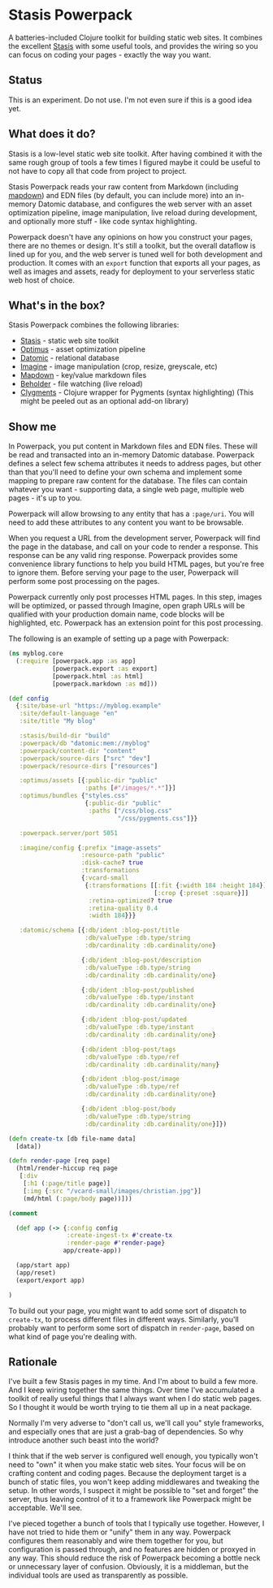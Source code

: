 # Stasis Powerpack

A batteries-included Clojure toolkit for building static web sites. It combines
the excellent [Stasis](https://github.com/magnars/stasis) with some useful
tools, and provides the wiring so you can focus on coding your pages - exactly
the way you want.

## Status

This is an experiment. Do not use. I'm not even sure if this is a good idea yet.

## What does it do?

Stasis is a low-level static web site toolkit. After having combined it with the
same rough group of tools a few times I figured maybe it could be useful to not
have to copy all that code from project to project.

Stasis Powerpack reads your raw content from Markdown (including
[mapdown](https://github.com/magnars/mapdown)) and EDN files (by default, you
can include more) into an in-memory Datomic database, and configures the web
server with an asset optimization pipeline, image manipulation, live reload
during development, and optionally more stuff - like code syntax highlighting.

Powerpack doesn't have any opinions on how you construct your pages, there are
no themes or design. It's still a toolkit, but the overall dataflow is lined up
for you, and the web server is tuned well for both development and production.
It comes with an `export` function that exports all your pages, as well as
images and assets, ready for deployment to your serverless static web host of
choice.

## What's in the box?

Stasis Powerpack combines the following libraries:

- [Stasis](https://github.com/magnars/stasis) - static web site toolkit
- [Optimus](https://github.com/magnars/optimus) - asset optimization pipeline
- [Datomic](https://datomic.com) - relational database
- [Imagine](https://github.com/cjohansen/imagine) - image manipulation (crop,
  resize, greyscale, etc)
- [Mapdown](https://github.com/magnars/mapdown) - key/value markdown files
- [Beholder](https://github.com/nextjournal/beholder) - file watching (live
  reload)
- [Clygments](https://github.com/bfontaine/clygments) - Clojure wrapper for
  Pygments (syntax highlighting) (This might be peeled out as an optional add-on
  library)

## Show me

In Powerpack, you put content in Markdown files and EDN files. These will be
read and transacted into an in-memory Datomic database. Powerpack defines a
select few schema attributes it needs to address pages, but other than that
you'll need to define your own schema and implement some mapping to prepare raw
content for the database. The files can contain whatever you want - supporting
data, a single web page, multiple web pages - it's up to you.

Powerpack will allow browsing to any entity that has a `:page/uri`. You will
need to add these attributes to any content you want to be browsable.

When you request a URL from the development server, Powerpack will find the page
in the database, and call on your code to render a response. This response can
be any valid ring response. Powerpack provides some convenience library
functions to help you build HTML pages, but you're free to ignore them. Before
serving your page to the user, Powerpack will perform some post processing on
the pages.

Powerpack currently only post processes HTML pages. In this step, images will be
optimized, or passed through Imagine, open graph URLs will be qualified with
your production domain name, code blocks will be highlighted, etc. Powerpack has
an extension point for this post processing.

The following is an example of setting up a page with Powerpack:

```clj
(ns myblog.core
  (:require [powerpack.app :as app]
            [powerpack.export :as export]
            [powerpack.html :as html]
            [powerpack.markdown :as md]))

(def config
  {:site/base-url "https://myblog.example"
   :site/default-language "en"
   :site/title "My blog"

   :stasis/build-dir "build"
   :powerpack/db "datomic:mem://myblog"
   :powerpack/content-dir "content"
   :powerpack/source-dirs ["src" "dev"]
   :powerpack/resource-dirs ["resources"]

   :optimus/assets [{:public-dir "public"
                     :paths [#"/images/*.*"]}]
   :optimus/bundles {"styles.css"
                     {:public-dir "public"
                      :paths ["/css/blog.css"
                              "/css/pygments.css"]}}

   :powerpack.server/port 5051

   :imagine/config {:prefix "image-assets"
                    :resource-path "public"
                    :disk-cache? true
                    :transformations
                    {:vcard-small
                     {:transformations [[:fit {:width 184 :height 184}]
                                        [:crop {:preset :square}]]
                      :retina-optimized? true
                      :retina-quality 0.4
                      :width 184}}}

   :datomic/schema [{:db/ident :blog-post/title
                     :db/valueType :db.type/string
                     :db/cardinality :db.cardinality/one}

                    {:db/ident :blog-post/description
                     :db/valueType :db.type/string
                     :db/cardinality :db.cardinality/one}

                    {:db/ident :blog-post/published
                     :db/valueType :db.type/instant
                     :db/cardinality :db.cardinality/one}

                    {:db/ident :blog-post/updated
                     :db/valueType :db.type/instant
                     :db/cardinality :db.cardinality/one}

                    {:db/ident :blog-post/tags
                     :db/valueType :db.type/ref
                     :db/cardinality :db.cardinality/many}

                    {:db/ident :blog-post/image
                     :db/valueType :db.type/ref
                     :db/cardinality :db.cardinality/one}

                    {:db/ident :blog-post/body
                     :db/valueType :db.type/string
                     :db/cardinality :db.cardinality/one}]})

(defn create-tx [db file-name data]
  [data])

(defn render-page [req page]
  (html/render-hiccup req page
   [:div
    [:h1 (:page/title page)]
    [:img {:src "/vcard-small/images/christian.jpg"}]
    (md/html (:page/body page))]))

(comment

  (def app (-> {:config config
                :create-ingest-tx #'create-tx
                :render-page #'render-page}
               app/create-app))

  (app/start app)
  (app/reset)
  (export/export app)

)
```

To build out your page, you might want to add some sort of dispatch to
`create-tx`, to process different files in different ways. Similarly, you'll
probably want to perform some sort of dispatch in `render-page`, based on what
kind of page you're dealing with.

## Rationale

I've built a few Stasis pages in my time. And I'm about to build a few more. And
I keep wiring together the same things. Over time I've accumulated a toolkit of
really useful things that I always want when I do static web pages. So I thought
it would be worth trying to tie them all up in a neat package.

Normally I'm very adverse to "don't call us, we'll call you" style frameworks,
and especially ones that are just a grab-bag of dependencies. So why introduce
another such beast into the world?

I think that if the web server is configured well enough, you typically won't
need to "own" it when you make static web sites. Your focus will be on crafting
content and coding pages. Because the deployment target is a bunch of static
files, you won't keep adding middlewares and tweaking the setup. In other words,
I suspect it might be possible to "set and forget" the server, thus leaving
control of it to a framework like Powerpack might be acceptable. We'll see.

I've pieced together a bunch of tools that I typically use together. However, I
have not tried to hide them or "unify" them in any way. Powerpack configures
them reasonably and wire them together for you, but configuration is passed
through, and no features are hidden or proxyed in any way. This should reduce
the risk of Powerpack becoming a bottle neck or unnecessary layer of confusion.
Obviously, it is a middleman, but the individual tools are used as transparently
as possible.
